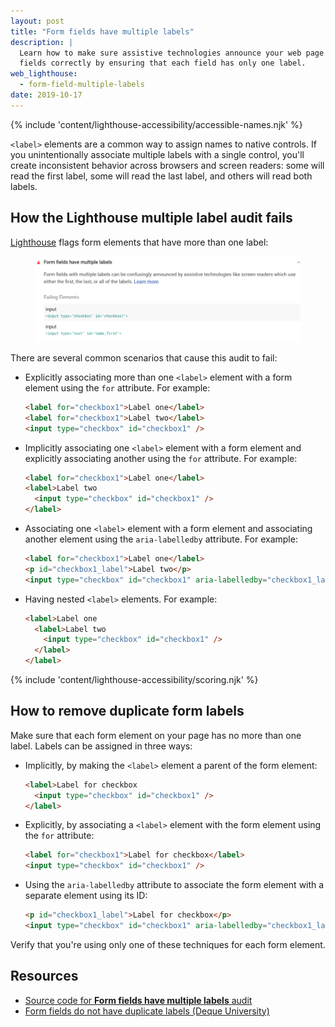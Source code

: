 ```yaml
---
layout: post
title: "Form fields have multiple labels"
description: |
  Learn how to make sure assistive technologies announce your web page's form
  fields correctly by ensuring that each field has only one label.
web_lighthouse:
  - form-field-multiple-labels
date: 2019-10-17
---
```


{% include 'content/lighthouse-accessibility/accessible-names.njk' %}

`<label>` elements are a common way to assign names to native controls.
If you unintentionally associate multiple labels with a single control,
you'll create inconsistent behavior across browsers and screen readers:
some will read the first label, some will read the last label,
and others will read both labels.

## How the Lighthouse multiple label audit fails

[Lighthouse](https://developers.google.com/web/tools/lighthouse/)
flags form elements that have more than one label:

<figure class="w-figure">
  <img class="w-screenshot" src="form-field-multiple-labels.png"
    alt="Lighthouse audit showing form elements with multiple labels">
</figure>

There are several common scenarios that cause this audit to fail:

- Explicitly associating more than one `<label>` element
  with a form element using the `for` attribute. For example:

  ```html
  <label for="checkbox1">Label one</label>
  <label for="checkbox1">Label two</label>
  <input type="checkbox" id="checkbox1" />
  ```

- Implicitly associating one `<label>` element with a form element
  and explicitly associating another using the `for` attribute. For example:

  ```html
  <label for="checkbox1">Label one</label>
  <label>Label two
    <input type="checkbox" id="checkbox1" />
  </label>
  ```

- Associating one `<label>` element with a form element
  and associating another element using the `aria-labelledby` attribute.
  For example:

  ```html
  <label for="checkbox1">Label one</label>
  <p id="checkbox1_label">Label two</p>
  <input type="checkbox" id="checkbox1" aria-labelledby="checkbox1_label" />
  ```

- Having nested `<label>` elements. For example:

  ```html
  <label>Label one
    <label>Label two
      <input type="checkbox" id="checkbox1" />
    </label>
  </label>
  ```

{% include 'content/lighthouse-accessibility/scoring.njk' %}

## How to remove duplicate form labels

Make sure that each form element on your page has no more than one label.
Labels can be assigned in three ways:
- Implicitly, by making the `<label>` element a parent of the form element:

  ```html
  <label>Label for checkbox
    <input type="checkbox" id="checkbox1" />
  </label>
  ```

- Explicitly, by associating a `<label>` element with the form element
  using the `for` attribute:

  ```html
  <label for="checkbox1">Label for checkbox</label>
  <input type="checkbox" id="checkbox1" />
  ```

- Using the `aria-labelledby` attribute to associate the form element
  with a separate element using its ID:

  ```html
  <p id="checkbox1_label">Label for checkbox</p>
  <input type="checkbox" id="checkbox1" aria-labelledby="checkbox1_label" />
  ```

Verify that you're using only one of these techniques for each form element.

## Resources
- <a href="https://github.com/GoogleChrome/lighthouse/blob/master/lighthouse-core/audits/accessibility/form-field-multiple-labels.js" rel="noopener">Source code for **Form fields have multiple labels** audit</a>
- <a href="https://dequeuniversity.com/rules/axe/3.3/form-field-multiple-labels" rel="noopener">Form fields do not have duplicate labels (Deque University)</a>
